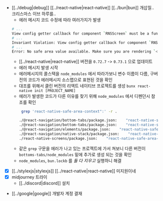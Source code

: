 - [[../debug|debug]] [[../react-native|react-native]] [[../bun|bun]] 개삽질.. 크리스마스 이브 하루를..
  - 에러 메시지 코드 수정에 따라 여러가지가 발생
  ```sh 
  # ...
  View config getter callback for component `RNSScreen` must be a function (received `undefined`).
  # ...
  Invariant Violation: View config getter callback for component `RNSScreenStackHeaderConfig` must be a function (received `undefined`).
  # ...
  Error: No safe area value available. Make sure you are rendering `<SafeAreaProvider>` at the top of your app.
  ```
  - [[../react-native|react-native]] 버전을 `0.72.7` -> `0.73.1` 으로 업데이트
  - 에러 메시지 발생 시작
  - 에러메시지의 콜스택을 `node_modules` 에서 따라가보니 변수 이름이 다름, 구버전의 코드가 에러메시지 소스맵으로 표현된 것을 확인
  - 대조를 위해서 클린 버전의 리액트 네이티브 프로젝트를 생성 `bunx react-native init [PROJECT_NAME]`
  - 에러가 발생한 코드가 다른 이유를 찾기 위해 `node_modules` 에서 디펜던시 참조를 확인
    ```sh 
     grep 'react-native-safe-area-context":' -r .                                                                                                                     1 err  4s  20.2.0 node  0.0.1 pkg  00:19:35

    ./@react-navigation/bottom-tabs/package.json:    "react-native-safe-area-context": "4.5.0",
    ./@react-navigation/bottom-tabs/package.json:    "react-native-safe-area-context": ">= 3.0.0",
    ./@react-navigation/elements/package.json:    "react-native-safe-area-context": ">= 3.0.0"
    ./@react-navigation/native-stack/package.json:    "react-native-safe-area-context": ">= 3.0.0",
    ./react-native-screens/package.json:    "react-native-safe-area-context": "^4.7.2",
    ```
  - 같은 `grep` 구문을 에러가 나고 있는 프로젝트에 가서 쳐보니 다른 버전이 `bottoms-tabs/node_modules` 밑에 추가로 생성 되는 것을 확인
  - `node_modules`, `bun.lockb` 를 *둘 다 지우고*  실행하니 해결

- [X] [[../stylexjs|stylexjs]] [[../react-native|react-native]] 미지원이네
- [X] midjourney 트라이
  - [[../discord|discord]] 설치
- [[../google|google]] 개발자 계정 결재
